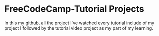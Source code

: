 # FreeCodeCamp-Tutorial Projects

In this my github, all the project I've watched every tutorial include of my project I followed by the tutorial video project as my part of my learning.
